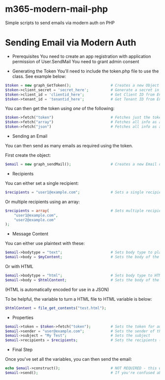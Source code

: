 # m365-modern-mail-php
 Simple scripts to send emails via modern auth on PHP

# Sending Email via Modern Auth

- Prerequisites
You need to create an app registration with application permission of User.SendMail
You need to grant admin consent

- Generating the Token
You'll need to include the token.php file to use the class. See example below:

```php
$token = new graph_GetToken();                  # Creates a new Object
$token->client_secret = 'secret_here';          # Generate a secret in Entra ID
$token->client_id = 'clientid_here';            # Get Client ID from Entra ID
$token->tenant_id = 'tenantid_here';            # Get Tenant ID from Entra ID
```

You can then get the token using *one* of the following:
```php
$token->fetch("token")                          # Fetches just the token
$token->fetch("array")                          # Fetches all info as a PHP array
$token->fetch("json")                           # Fetches all info as a JSON object
```


- Sending an Email

You can then send as many emails as required using the token.

First create the object:
```php
$email = new graph_sendMail();                  # Creates a new Email object
```

- Recipients

You can either set a single recipient:
```php
$recipients = "user1@example.com";              # Sets a single recipient
```

Or multiple recipients using an array:
```php
$recipients = array(                            # Sets multiple recipients in an array
    "user1@example.com",
    "user2@example.com"
);
```


- Message Content

You can either use plaintext with these:
```php
$email->bodytype = "text";                      # Sets body type to plain text
$email->body = $myContent;                      # Sets the body of the email, this can be a string or a variable containing a string.
```

Or with HTML
```php
$email->bodytype = "html";                      # Sets body type to HTML                      
$email->body = $htmlContent;                    # Sets the body of the email, this can be a string of HTML of a variable containing HTML.
```
(HTML is automatically encoded for use in a JSON)

To be helpful, the variable to turn a HTML file to HTML variable is below:
```php
$htmlContent = file_get_contents("test.html");
```


- Properties

```php
$email->token = $token->fetch("token");         # Sets the token for authentication
$email->sender = "user@example.com";            # Sets the sender of the email
$email->subject = "My Test";                    # Sets the subject
$email->recipients = $recipients;               # Sets the recipients (see above), can be a string if just one user, or a variable containing a string or array.
```


- Final Step

Once you've set all the variables, you can then send the email:
```php
echo $email->construct();                       # NOT REQUIRED - this will output the message in its final JSON format, ready to be POSTed
$email->send();                                 # If you're confused about what this does, perhaps this isn't the repo for you.
```